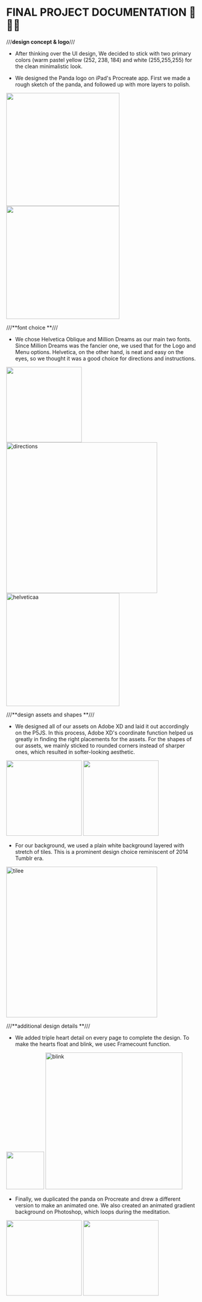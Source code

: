 # **FINAL PROJECT DOCUMENTATION** 🎨🔮✨ #

///**design concept & logo**///

- After thinking over the UI design, We decided to stick with two primary colors (warm pastel yellow (252, 238, 184) and white (255,255,255) for the clean minimalistic look. 


- We designed the Panda logo on iPad's Procreate app. First we made a rough sketch of the panda, and followed up with more layers to polish.

<img src="https://user-images.githubusercontent.com/90750426/168308861-ebef65c0-b7cc-474f-85bc-00bbb26b7159.jpg" width="300"> <img src="https://user-images.githubusercontent.com/90750426/168308792-2bc111a4-a91f-4930-8cfb-bc69ef901b99.png" width="300">


///**font choice **///

- We chose Helvetica Oblique and Million Dreams as our main two fonts. Since Million Dreams was the fancier one, we used that for the Logo and Menu options.
Helvetica, on the other hand, is neat and easy on the eyes, so we thought it was a good choice for directions and instructions.


<img src="https://user-images.githubusercontent.com/90750426/168308495-2f73cb99-6185-4e11-b0f6-1a0ded333e4b.png" height="200"> <img width="400" alt="directions" src="https://user-images.githubusercontent.com/90750426/168314081-c9824605-7be4-430c-b47d-bfcb6984cfa6.png"> 
<img width="300" alt="helveticaa" src="https://user-images.githubusercontent.com/90750426/168313254-84ba5da7-3f7f-473a-ac41-7e773582df8d.png">


///**design assets and shapes **///

- We designed all of our assets on Adobe XD and laid it out accordingly on the P5JS. In this process, Adobe XD's coordinate function helped us greatly in finding the right placements for the assets. For the shapes of our assets, we mainly sticked to rounded corners instead of sharper ones, which resulted in softer-looking aesthetic. 

<img src="https://user-images.githubusercontent.com/90750426/168311446-d621a384-5730-41a5-a31e-777dce24f32f.png" width="200"> <img src="https://user-images.githubusercontent.com/90750426/168311522-51c3378a-0de8-4536-a056-a2ac30f56171.png" width="200">

- For our background, we used a plain white background layered with stretch of tiles. This is a prominent design choice reminiscent of 2014 Tumblr era.

<img width="400" alt="tilee" src="https://user-images.githubusercontent.com/90750426/168315089-c017fb58-87f1-4556-bb8c-b4f05ac2da72.png">


///**additional design details **///

- We added triple heart detail on every page to complete the design. To make the hearts float and blink, we usec Framecount function.

<img src="https://user-images.githubusercontent.com/90750426/168315830-8c538cf9-2956-4675-af81-394949c35aa4.png" width="100"> <img width="363" alt="blink" src="https://user-images.githubusercontent.com/90750426/168315788-730f7905-17c5-41c6-b5fa-6f05df0ca318.png">

- Finally, we duplicated the panda on Procreate and drew a different version to make an animated one. We also created an animated gradient background on Photoshop, which loops during the meditation.

<img src="https://user-images.githubusercontent.com/90750426/168316679-52634c37-12b8-4948-b619-6d6feb9dc4c9.gif" width="200"> <img src="https://user-images.githubusercontent.com/90750426/168316892-e42dd523-90f7-4ee2-a8bf-3f7865bacadd.gif" width="200"> 









